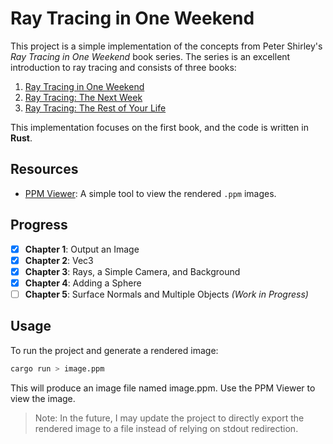 # Ray Tracing in One Weekend

This project is a simple implementation of the concepts from Peter Shirley's _Ray Tracing in One Weekend_ book series. The series is an excellent introduction to ray tracing and consists of three books:

1. [Ray Tracing in One Weekend](https://raytracing.github.io/books/RayTracingInOneWeekend.html)
2. [Ray Tracing: The Next Week](https://raytracing.github.io/books/RayTracingTheNextWeek.html)
3. [Ray Tracing: The Rest of Your Life](https://raytracing.github.io/books/RayTracingTheRestOfYourLife.html)

This implementation focuses on the first book, and the code is written in **Rust**.

## Resources

-   [PPM Viewer](https://www.cs.rhodes.edu/welshc/COMP141_F16/ppmReader.html): A simple tool to view the rendered `.ppm` images.

## Progress

-   [x] **Chapter 1**: Output an Image
-   [x] **Chapter 2**: Vec3
-   [x] **Chapter 3**: Rays, a Simple Camera, and Background
-   [x] **Chapter 4**: Adding a Sphere
-   [ ] **Chapter 5**: Surface Normals and Multiple Objects _(Work in Progress)_

## Usage

To run the project and generate a rendered image:

```bash
cargo run > image.ppm
```

This will produce an image file named image.ppm. Use the PPM Viewer to view the image.

> Note: In the future, I may update the project to directly export the rendered image to a file instead of relying on stdout redirection.
